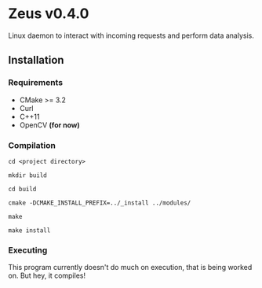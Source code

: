 # Zeus v0.4.0

Linux daemon to interact with incoming requests and perform data analysis.

## Installation
### Requirements
* CMake >= 3.2
* Curl
* C++11
* OpenCV __(for now)__

### Compilation
`cd <project directory>`

`mkdir build`

`cd build`

`cmake -DCMAKE_INSTALL_PREFIX=../_install ../modules/`

`make`

`make install`

### Executing
This program currently doesn't do much on execution, that is being worked on. But hey, it compiles!
